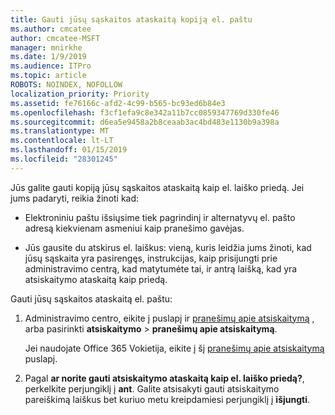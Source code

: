 ```yaml
---
title: Gauti jūsų sąskaitos ataskaitą kopiją el. paštu
ms.author: cmcatee
author: cmcatee-MSFT
manager: mnirkhe
ms.date: 1/9/2019
ms.audience: ITPro
ms.topic: article
ROBOTS: NOINDEX, NOFOLLOW
localization_priority: Priority
ms.assetid: fe76166c-afd2-4c99-b565-bc93ed6b84e3
ms.openlocfilehash: f3cf1efa9c8e342a11b7cc0859347769d330fe46
ms.sourcegitcommit: d6ea5e9458a2b8ceaab3ac4bd483e1130b9a398a
ms.translationtype: MT
ms.contentlocale: lt-LT
ms.lasthandoff: 01/15/2019
ms.locfileid: "28301245"
---
```

Jūs galite gauti kopiją jūsų sąskaitos ataskaitą kaip el. laiško priedą. Jei jums padaryti, reikia žinoti kad:
  
- Elektroniniu paštu išsiųsime tiek pagrindinį ir alternatyvų el. pašto adresą kiekvienam asmeniui kaip pranešimo gavėjas.
    
- Jūs gausite du atskirus el. laiškus: vieną, kuris leidžia jums žinoti, kad jūsų sąskaita yra pasirengęs, instrukcijas, kaip prisijungti prie administravimo centrą, kad matytumėte tai, ir antrą laišką, kad yra atsiskaitymo ataskaitą kaip priedą.
    
Gauti jūsų sąskaitos ataskaitą el. paštu:
  
1. Administravimo centro, eikite į puslapį ir [pranešimų apie atsiskaitymą](https://go.microsoft.com/fwlink/p/?linkid=853212) , arba pasirinkti **atsiskaitymo** \> **pranešimų apie atsiskaitymą**.
    
    Jei naudojate Office 365 Vokietija, eikite į šį [pranešimų apie atsiskaitymą](https://go.microsoft.com/fwlink/p/?linkid=853213) puslapį. 
    
2. Pagal **ar norite gauti atsiskaitymo ataskaitą kaip el. laiško priedą?**, perkelkite perjungiklį į **ant**. Galite atsisakyti gauti atsiskaitymo pareiškimą laiškus bet kuriuo metu kreipdamiesi perjungiklį į **išjungti**.
    

